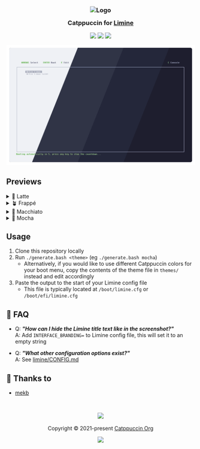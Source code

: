 <h3 align="center">
	<img src="https://raw.githubusercontent.com/catppuccin/catppuccin/main/assets/logos/exports/1544x1544_circle.png" width="100" alt="Logo"/><br/>
	<img src="https://raw.githubusercontent.com/catppuccin/catppuccin/main/assets/misc/transparent.png" height="30" width="0px"/>
	Catppuccin for <a href="https://limine-bootloader.org/">Limine</a>
	<img src="https://raw.githubusercontent.com/catppuccin/catppuccin/main/assets/misc/transparent.png" height="30" width="0px"/>
</h3>

<p align="center">
	<a href="https://github.com/catppuccin/limine/stargazers"><img src="https://img.shields.io/github/stars/catppuccin/limine?colorA=363a4f&colorB=b7bdf8&style=for-the-badge"></a>
	<a href="https://github.com/catppuccin/limine/issues"><img src="https://img.shields.io/github/issues/catppuccin/limine?colorA=363a4f&colorB=f5a97f&style=for-the-badge"></a>
	<a href="https://github.com/catppuccin/limine/contributors"><img src="https://img.shields.io/github/contributors/catppuccin/limine?colorA=363a4f&colorB=a6da95&style=for-the-badge"></a>
</p>

<p align="center">
	<img src="assets/preview.webp"/>
</p>

## Previews

<details>
<summary>🌻 Latte</summary>
<img src="assets/latte.webp"/>
</details>
<details>
<summary>🪴 Frappé</summary>
<img src="assets/frappe.webp"/>
</details>
<details>
<summary>🌺 Macchiato</summary>
<img src="assets/macchiato.webp"/>
</details>
<details>
<summary>🌿 Mocha</summary>
<img src="assets/mocha.webp"/>
</details>

## Usage

1. Clone this repository locally
2. Run `./generate.bash <theme>` (eg `./generate.bash mocha`)
    - Alternatively, if you would like to use different Catppuccin colors for your boot menu, copy the contents of the theme file in `themes/` instead and edit accordingly
3. Paste the output to the start of your Limine config file
    - This file is typically located at `/boot/limine.cfg` or `/boot/efi/limine.cfg`

## 🙋 FAQ

-	Q: **_"How can I hide the Limine title text like in the screenshot?"_**\
	A: Add `INTERFACE_BRANDING=` to Limine config file, this will set it to an empty string

-	Q: **_"What other configuration options exist?"_**\
	A: See [limine/CONFIG.md](https://github.com/limine-bootloader/limine/blob/v4.x-branch/CONFIG.md)

## 💝 Thanks to

- [mekb](https://github.com/mekb-turtle)

&nbsp;

<p align="center">
	<img src="https://raw.githubusercontent.com/catppuccin/catppuccin/main/assets/footers/gray0_ctp_on_line.svg?sanitize=true" />
</p>

<p align="center">
	Copyright &copy; 2021-present <a href="https://github.com/catppuccin" target="_blank">Catppuccin Org</a>
</p>

<p align="center">
	<a href="https://github.com/catppuccin/catppuccin/blob/main/LICENSE"><img src="https://img.shields.io/static/v1.svg?style=for-the-badge&label=License&message=MIT&logoColor=d9e0ee&colorA=363a4f&colorB=b7bdf8"/></a>
</p>
